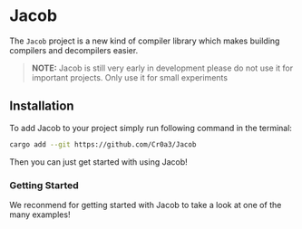 # Jacob

The `Jacob` project is a new kind of compiler library which makes building compilers and decompilers easier.

> **NOTE:** Jacob is still very early in development please do not use it
> for important projects. Only use it for small experiments

## Installation

To add Jacob to your project simply run following command in the terminal:
```sh
cargo add --git https://github.com/Cr0a3/Jacob
```
Then you can just get started with using Jacob!

### Getting Started

We reconmend for getting started with Jacob to take a look at one of the many examples!